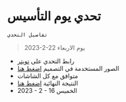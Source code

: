 # تحدي يوم التأسيس
`تفاصيل التحدي`

> 2023-2-22 يوم الاربعاء
- رابط التحدي على [تويتر](https://twitter.com/b_wffa/status/1626264652211490819?s=20)
- الصور المستخدمة في التصميم [اضغط هنا](https://dribbble.com/shots/20666330-foundation-day)
- متوافق مع كل الشاشات
- النتيجة النهائية [اضغط هنا](https://x39ome.github.io/saudi_founding_day/)
- 2023 - 2 - 16 الخميس
